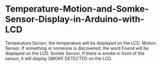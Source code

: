 # Temperature-Motion-and-Somke-Sensor-Display-in-Arduino-with-LCD
Temperature Sensor, the temperature will be displayed on the LCD.  Motion Sensor, If something or someone is discovered, the word Found will be displayed on the LCD. Somke Sensor, If there is smoke in front of the sensor, it will display SMOKE DETECTED on the LCD.
